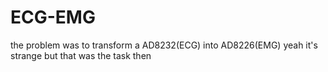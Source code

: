 # ECG-EMG
the problem was to transform a AD8232(ECG) into AD8226(EMG) yeah it's strange but that was the task then
